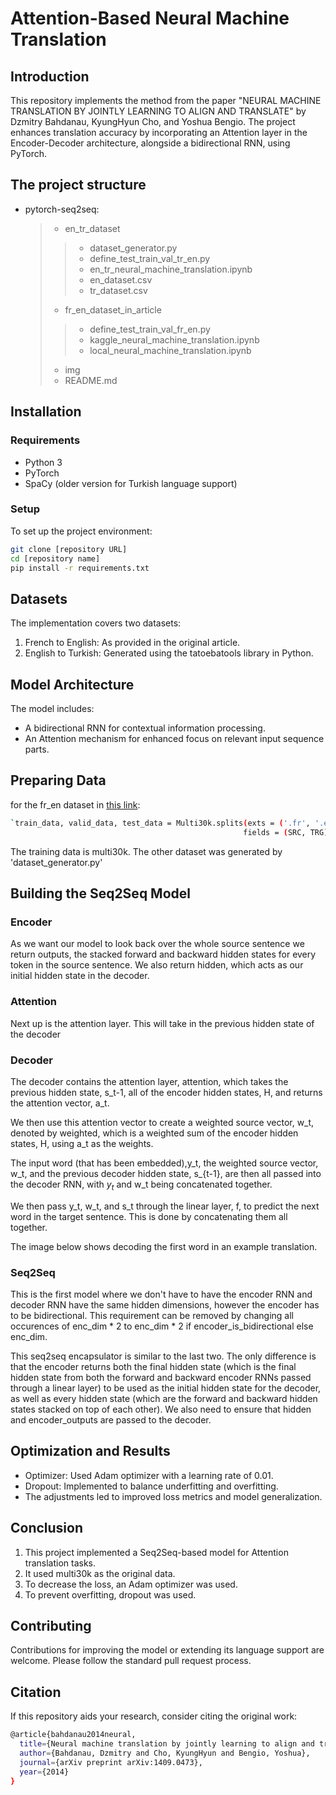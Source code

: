 # Attention-Based Neural Machine Translation

## Introduction
This repository implements the method from the paper "NEURAL MACHINE TRANSLATION BY JOINTLY LEARNING TO ALIGN AND TRANSLATE" by Dzmitry Bahdanau, KyungHyun Cho, and Yoshua Bengio. The project enhances translation accuracy by incorporating an Attention layer in the Encoder-Decoder architecture, alongside a bidirectional RNN, using PyTorch.

## The project structure
* pytorch-seq2seq:
    >- en_tr_dataset
    >>- dataset_generator.py    
    >>- define_test_train_val_tr_en.py
    >>- en_tr_neural_machine_translation.ipynb
    >>- en_dataset.csv
    >>- tr_dataset.csv
    >- fr_en_dataset_in_article
    >>- define_test_train_val_fr_en.py
    >>- kaggle_neural_machine_translation.ipynb
    >>- local_neural_machine_translation.ipynb
    >- img    
    >- README.md

## Installation

### Requirements
- Python 3
- PyTorch
- SpaCy (older version for Turkish language support)

### Setup
To set up the project environment:
```bash
git clone [repository URL]
cd [repository name]
pip install -r requirements.txt
```

## Datasets

The implementation covers two datasets:
<ol>
<li>French to English: As provided in the original article.</li>
<li>English to Turkish: Generated using the tatoebatools library in Python.</li>
</ol>

## Model Architecture

The model includes:

- A bidirectional RNN for contextual information processing.
- An Attention mechanism for enhanced focus on relevant input sequence parts.

## Preparing Data
for the fr_en dataset in <a href="https://www.statmt.org/europarl/v7/fr-en.tgz">this link</a>:
```bash
`train_data, valid_data, test_data = Multi30k.splits(exts = ('.fr', '.en'), 
                                                    fields = (SRC, TRG))`    
```                                                    
The training data is multi30k.
The other dataset was generated by 'dataset_generator.py'

## Building the Seq2Seq Model

### Encoder
As we want our model to look back over the whole source sentence we return outputs, the stacked forward and backward hidden states for every token in the source sentence. We also return hidden, which acts as our initial hidden state in the decoder.

### Attention
Next up is the attention layer. This will take in the previous hidden state of the decoder

### Decoder
The decoder contains the attention layer, attention, which takes the previous hidden state, s_t-1, all of the encoder hidden states, H, and returns the attention vector, a_t.

We then use this attention vector to create a weighted source vector, w_t, denoted by weighted, which is a weighted sum of the encoder hidden states, H, using a_t as the weights.

The input word (that has been embedded),y_t, the weighted source vector, w_t, and the previous decoder hidden state, s_{t-1}, are then all passed into the decoder RNN, with $y_t$ and w_t being concatenated together.


We then pass y_t, w_t, and s_t through the linear layer, f, to predict the next word in the target sentence. This is done by concatenating them all together.

The image below shows decoding the first word in an example translation.

### Seq2Seq
This is the first model where we don't have to have the encoder RNN and decoder RNN have the same hidden dimensions, however the encoder has to be bidirectional. This requirement can be removed by changing all occurences of enc_dim * 2 to enc_dim * 2 if encoder_is_bidirectional else enc_dim.

This seq2seq encapsulator is similar to the last two. The only difference is that the encoder returns both the final hidden state (which is the final hidden state from both the forward and backward encoder RNNs passed through a linear layer) to be used as the initial hidden state for the decoder, as well as every hidden state (which are the forward and backward hidden states stacked on top of each other). We also need to ensure that hidden and encoder_outputs are passed to the decoder.

## Optimization and Results
- Optimizer: Used Adam optimizer with a learning rate of 0.01.
- Dropout: Implemented to balance underfitting and overfitting.
- The adjustments led to improved loss metrics and model generalization.
    
## Conclusion
1. This project implemented a Seq2Seq-based model for Attention translation tasks.
2. It used multi30k as the original data.
3. To decrease the loss, an Adam optimizer was used.
4. To prevent overfitting, dropout was used.

## Contributing

Contributions for improving the model or extending its language support are welcome. Please follow the standard pull request process.

## Citation

If this repository aids your research, consider citing the original work:
```bash
@article{bahdanau2014neural,
  title={Neural machine translation by jointly learning to align and translate},
  author={Bahdanau, Dzmitry and Cho, KyungHyun and Bengio, Yoshua},
  journal={arXiv preprint arXiv:1409.0473},
  year={2014}
}
```
